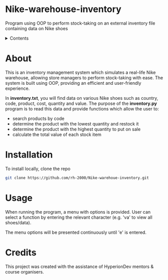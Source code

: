 # Nike-warehouse-inventory
Program using OOP to perform stock-taking on an external inventory file containing data on Nike shoes

<!-- Contents -->
<details>
  <summary>Contents</summary>
  <ol>
    <li>
      <a href="#about">About</a>
    </li>
    <li>
      <a href="#installation">Installation</a>
    </li>
    <li><a href="#usage">Usage</a></li>
    <li><a href="#credits">Credits</a></li>
  </ol>
</details>

<!-- About -->
# About

This is an inventory management system which simulates a real-life Nike warehouse, allowing store managers to perform stock-taking with ease. The system is built using OOP, providing an efficient and user-friendly experience.

In **inventory.txt**, you will find data on various Nike shoes such as country, code, product, cost, quantity and value.
The purpose of the **inventory.py** program is to read this data and provide functions which allow the user to:
- search products by code
- determine the product with the lowest quantity and restock it
- determine the product with the highest quantity to put on sale
- calculate the total value of each stock item

<!-- Installation -->
# Installation

To install locally, clone the repo
 ```sh
 git clone https://github.com/rh-2000/Nike-warehoue-inventory.git
 ```

<!-- Usage -->
# Usage

When running the program, a menu with options is provided.
User can select a function by entering the relevant character (e.g. 'va' to view all shoes/data).

The menu options will be presented continuously until 'e' is entered.

<!-- Credits -->
# Credits

This project was created with the assistance of HyperionDev mentors & course organisers.
